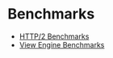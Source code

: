 # Benchmarks

- [HTTP/2 Benchmarks](https://github.com/kataras/server-benchmarks#benchmarks)
- [View Engine Benchmarks](./view)
